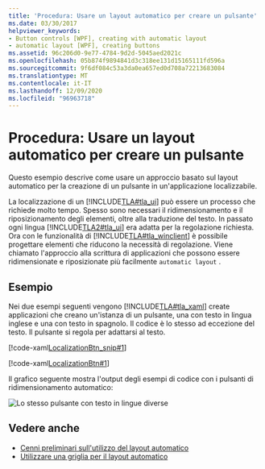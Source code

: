 ```yaml
---
title: 'Procedura: Usare un layout automatico per creare un pulsante'
ms.date: 03/30/2017
helpviewer_keywords:
- Button controls [WPF], creating with automatic layout
- automatic layout [WPF], creating buttons
ms.assetid: 96c206d0-9e77-4784-9d2d-5045aed2021c
ms.openlocfilehash: 05b874f9894841d3c318ee131d15165111fd596a
ms.sourcegitcommit: 9f6df084c53a3da0ea657ed0d708a72213683084
ms.translationtype: MT
ms.contentlocale: it-IT
ms.lasthandoff: 12/09/2020
ms.locfileid: "96963718"
---
```

# <a name="how-to-use-automatic-layout-to-create-a-button"></a>Procedura: Usare un layout automatico per creare un pulsante
Questo esempio descrive come usare un approccio basato sul layout automatico per la creazione di un pulsante in un'applicazione localizzabile.  
  
 La localizzazione di un [!INCLUDE[TLA#tla_ui](../../../includes/tlasharptla-ui-md.md)] può essere un processo che richiede molto tempo. Spesso sono necessari il ridimensionamento e il riposizionamento degli elementi, oltre alla traduzione del testo. In passato ogni lingua [!INCLUDE[TLA2#tla_ui](../../../includes/tla2sharptla-ui-md.md)] era adatta per la regolazione richiesta. Ora con le funzionalità di [!INCLUDE[TLA#tla_winclient](../../../includes/tlasharptla-winclient-md.md)] è possibile progettare elementi che riducono la necessità di regolazione. Viene chiamato l'approccio alla scrittura di applicazioni che possono essere ridimensionate e riposizionate più facilmente `automatic layout` .  
  
## <a name="example"></a>Esempio  

Nei due esempi seguenti vengono [!INCLUDE[TLA#tla_xaml](../../../includes/tlasharptla-xaml-md.md)] create applicazioni che creano un'istanza di un pulsante, una con testo in lingua inglese e una con testo in spagnolo. Il codice è lo stesso ad eccezione del testo. Il pulsante si regola per adattarsi al testo.

[!code-xaml[LocalizationBtn_snip#1](~/samples/snippets/csharp/VS_Snippets_Wpf/LocalizationBtn_snip/CS/Pane1.xaml#1)]  
  
[!code-xaml[LocalizationBtn#1](~/samples/snippets/csharp/VS_Snippets_Wpf/LocalizationBtn/CS/Pane1.xaml#1)]  
  
 Il grafico seguente mostra l'output degli esempi di codice con i pulsanti di ridimensionamento automatico:
  
 ![Lo stesso pulsante con testo in lingue diverse](./media/use-automatic-layout-overview/auto-resizable-button.png)  
  
## <a name="see-also"></a>Vedere anche

- [Cenni preliminari sull'utilizzo del layout automatico](use-automatic-layout-overview.md)
- [Utilizzare una griglia per il layout automatico](how-to-use-a-grid-for-automatic-layout.md)
